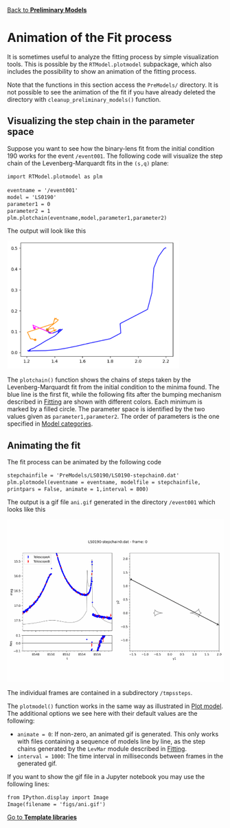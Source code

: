 [Back to **Preliminary Models**](PreliminaryModels.md)

# Animation of the Fit process

It is sometimes useful to analyze the fitting process by simple visualization tools. This is possible by the `RTModel.plotmodel` subpackage, which also includes the possibility to show an animation of the fitting process.

Note that the functions in this section access the `PreModels/` directory. It is not possible to see the animation of the fit if you have already deleted the directory with `cleanup_preliminary_models()` function. 

## Visualizing the step chain in the parameter space

Suppose you want to see how the binary-lens fit from the initial condition 190 works for the event `/event001`. The following code will visualize the step chain of the Levenberg-Marquardt fits in the `(s,q)` plane:

```
import RTModel.plotmodel as plm

eventname = '/event001'
model = 'LS0190'
parameter1 = 0
parameter2 = 1
plm.plotchain(eventname,model,parameter1,parameter2)
```

The output will look like this

<img src="figs/plotchain.png" width = 400>

The `plotchain()` function shows the chains of steps taken by the Levenberg-Marquardt fit from the initial condition to the minima found. The blue line is the first fit, while the following fits after the bumping mechanism described in [Fitting](Fitting.md) are shown with different colors. Each minimum is marked by a filled circle. The parameter space is identified by the two values given as `parameter1,parameter2`. The order of parameters is the one specified in [Model categories](ModelCategories.md).

## Animating the fit

The fit process can be animated by the following code

```
stepchainfile = 'PreModels/LS0190/LS0190-stepchain0.dat'
plm.plotmodel(eventname = eventname, modelfile = stepchainfile, printpars = False, animate = 1,interval = 800)
```

The output is a gif file `ani.gif` generated in the directory `/event001` which looks like this

<img src="figs/ani.gif" width = 900>

The individual frames are contained in a subdirectory `/tmpssteps`.

The `plotmodel()` function works in the same way as illustrated in [Plot model](PlotModel.md). The additional options we see here with their default values are the following:
- `animate = 0`: If non-zero, an animated gif is generated. This only works with files containing a sequence of models line by line, as the step chains generated by the `LevMar` module described in [Fitting](Fitting.md).
- `interval = 1000`: The time interval in milliseconds between frames in the generated gif.

If you want to show the gif file in a Jupyter notebook you may use the following lines:

```
from IPython.display import Image
Image(filename = 'figs/ani.gif')
```

[Go to **Template libraries**](TemplateLibraries.md)
